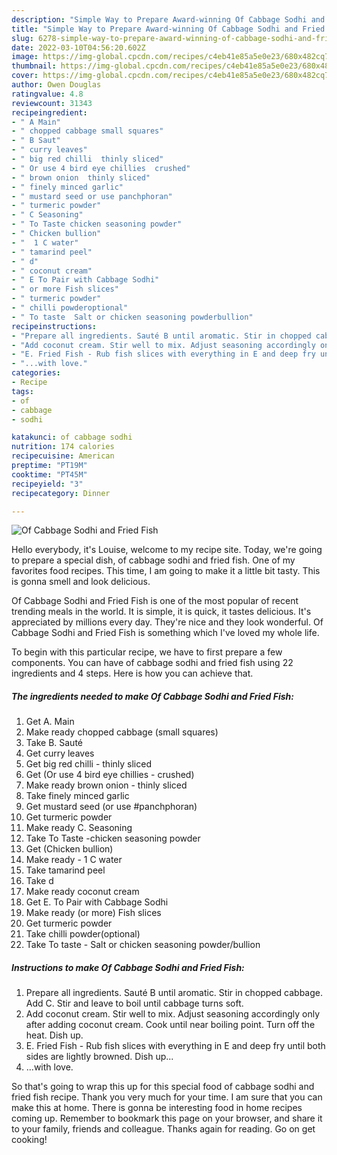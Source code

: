 ```yaml
---
description: "Simple Way to Prepare Award-winning Of Cabbage Sodhi and Fried Fish"
title: "Simple Way to Prepare Award-winning Of Cabbage Sodhi and Fried Fish"
slug: 6278-simple-way-to-prepare-award-winning-of-cabbage-sodhi-and-fried-fish
date: 2022-03-10T04:56:20.602Z
image: https://img-global.cpcdn.com/recipes/c4eb41e85a5e0e23/680x482cq70/of-cabbage-sodhi-and-fried-fish-recipe-main-photo.jpg
thumbnail: https://img-global.cpcdn.com/recipes/c4eb41e85a5e0e23/680x482cq70/of-cabbage-sodhi-and-fried-fish-recipe-main-photo.jpg
cover: https://img-global.cpcdn.com/recipes/c4eb41e85a5e0e23/680x482cq70/of-cabbage-sodhi-and-fried-fish-recipe-main-photo.jpg
author: Owen Douglas
ratingvalue: 4.8
reviewcount: 31343
recipeingredient:
- " A Main"
- " chopped cabbage small squares"
- " B Saut"
- " curry leaves"
- " big red chilli  thinly sliced"
- " Or use 4 bird eye chillies  crushed"
- " brown onion  thinly sliced"
- " finely minced garlic"
- " mustard seed or use panchphoran"
- " turmeric powder"
- " C Seasoning"
- " To Taste chicken seasoning powder"
- " Chicken bullion"
- "  1 C water"
- " tamarind peel"
- " d"
- " coconut cream"
- " E To Pair with Cabbage Sodhi"
- " or more Fish slices"
- " turmeric powder"
- " chilli powderoptional"
- " To taste  Salt or chicken seasoning powderbullion"
recipeinstructions:
- "Prepare all ingredients. Sauté B until aromatic. Stir in chopped cabbage. Add C. Stir and leave to boil until cabbage turns soft."
- "Add coconut cream. Stir well to mix. Adjust seasoning accordingly only after adding coconut cream. Cook until near boiling point. Turn off the heat. Dish up."
- "E. Fried Fish - Rub fish slices with everything in E and deep fry until both sides are lightly browned. Dish up..."
- "...with love."
categories:
- Recipe
tags:
- of
- cabbage
- sodhi

katakunci: of cabbage sodhi 
nutrition: 174 calories
recipecuisine: American
preptime: "PT19M"
cooktime: "PT45M"
recipeyield: "3"
recipecategory: Dinner

---
```



![Of Cabbage Sodhi and Fried Fish](https://img-global.cpcdn.com/recipes/c4eb41e85a5e0e23/680x482cq70/of-cabbage-sodhi-and-fried-fish-recipe-main-photo.jpg)

Hello everybody, it's Louise, welcome to my recipe site. Today, we're going to prepare a special dish, of cabbage sodhi and fried fish. One of my favorites food recipes. This time, I am going to make it a little bit tasty. This is gonna smell and look delicious.

Of Cabbage Sodhi and Fried Fish is one of the most popular of recent trending meals in the world. It is simple, it is quick, it tastes delicious. It's appreciated by millions every day. They're nice and they look wonderful. Of Cabbage Sodhi and Fried Fish is something which I've loved my whole life.




To begin with this particular recipe, we have to first prepare a few components. You can have of cabbage sodhi and fried fish using 22 ingredients and 4 steps. Here is how you can achieve that.

<!--inarticleads1-->

##### The ingredients needed to make Of Cabbage Sodhi and Fried Fish:

1. Get  A. Main
1. Make ready  chopped cabbage (small squares)
1. Take  B. Sauté
1. Get  curry leaves
1. Get  big red chilli - thinly sliced
1. Get  (Or use 4 bird eye chillies - crushed)
1. Make ready  brown onion - thinly sliced
1. Take  finely minced garlic
1. Get  mustard seed (or use #panchphoran)
1. Get  turmeric powder
1. Make ready  C. Seasoning
1. Take  To Taste -chicken seasoning powder
1. Get  (Chicken bullion)
1. Make ready  - 1 C water
1. Take  tamarind peel
1. Take  d
1. Make ready  coconut cream
1. Get  E. To Pair with Cabbage Sodhi
1. Make ready  (or more) Fish slices
1. Get  turmeric powder
1. Take  chilli powder(optional)
1. Take  To taste - Salt or chicken seasoning powder/bullion




<!--inarticleads2-->

##### Instructions to make Of Cabbage Sodhi and Fried Fish:

1. Prepare all ingredients. Sauté B until aromatic. Stir in chopped cabbage. Add C. Stir and leave to boil until cabbage turns soft.
1. Add coconut cream. Stir well to mix. Adjust seasoning accordingly only after adding coconut cream. Cook until near boiling point. Turn off the heat. Dish up.
1. E. Fried Fish - Rub fish slices with everything in E and deep fry until both sides are lightly browned. Dish up...
1. ...with love.




So that's going to wrap this up for this special food of cabbage sodhi and fried fish recipe. Thank you very much for your time. I am sure that you can make this at home. There is gonna be interesting food in home recipes coming up. Remember to bookmark this page on your browser, and share it to your family, friends and colleague. Thanks again for reading. Go on get cooking!
